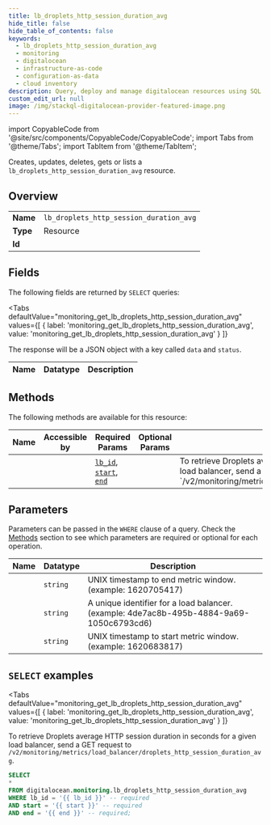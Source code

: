 ```yaml
--- 
title: lb_droplets_http_session_duration_avg
hide_title: false
hide_table_of_contents: false
keywords:
  - lb_droplets_http_session_duration_avg
  - monitoring
  - digitalocean
  - infrastructure-as-code
  - configuration-as-data
  - cloud inventory
description: Query, deploy and manage digitalocean resources using SQL
custom_edit_url: null
image: /img/stackql-digitalocean-provider-featured-image.png
---
```


import CopyableCode from '@site/src/components/CopyableCode/CopyableCode';
import Tabs from '@theme/Tabs';
import TabItem from '@theme/TabItem';

Creates, updates, deletes, gets or lists a <code>lb_droplets_http_session_duration_avg</code> resource.

## Overview
<table><tbody>
<tr><td><b>Name</b></td><td><code>lb_droplets_http_session_duration_avg</code></td></tr>
<tr><td><b>Type</b></td><td>Resource</td></tr>
<tr><td><b>Id</b></td><td><CopyableCode code="digitalocean.monitoring.lb_droplets_http_session_duration_avg" /></td></tr>
</tbody></table>

## Fields

The following fields are returned by `SELECT` queries:

<Tabs
    defaultValue="monitoring_get_lb_droplets_http_session_duration_avg"
    values={[
        { label: 'monitoring_get_lb_droplets_http_session_duration_avg', value: 'monitoring_get_lb_droplets_http_session_duration_avg' }
    ]}
>
<TabItem value="monitoring_get_lb_droplets_http_session_duration_avg">

The response will be a JSON object with a key called `data` and `status`.

<table>
<thead>
    <tr>
    <th>Name</th>
    <th>Datatype</th>
    <th>Description</th>
    </tr>
</thead>
<tbody>
</tbody>
</table>
</TabItem>
</Tabs>

## Methods

The following methods are available for this resource:

<table>
<thead>
    <tr>
    <th>Name</th>
    <th>Accessible by</th>
    <th>Required Params</th>
    <th>Optional Params</th>
    <th>Description</th>
    </tr>
</thead>
<tbody>
<tr>
    <td><a href="#monitoring_get_lb_droplets_http_session_duration_avg"><CopyableCode code="monitoring_get_lb_droplets_http_session_duration_avg" /></a></td>
    <td><CopyableCode code="select" /></td>
    <td><a href="#parameter-lb_id"><code>lb_id</code></a>, <a href="#parameter-start"><code>start</code></a>, <a href="#parameter-end"><code>end</code></a></td>
    <td></td>
    <td>To retrieve Droplets average HTTP session duration in seconds for a given load balancer, send a GET request to `/v2/monitoring/metrics/load_balancer/droplets_http_session_duration_avg`.</td>
</tr>
</tbody>
</table>

## Parameters

Parameters can be passed in the `WHERE` clause of a query. Check the [Methods](#methods) section to see which parameters are required or optional for each operation.

<table>
<thead>
    <tr>
    <th>Name</th>
    <th>Datatype</th>
    <th>Description</th>
    </tr>
</thead>
<tbody>
<tr id="parameter-end">
    <td><CopyableCode code="end" /></td>
    <td><code>string</code></td>
    <td>UNIX timestamp to end metric window. (example: 1620705417)</td>
</tr>
<tr id="parameter-lb_id">
    <td><CopyableCode code="lb_id" /></td>
    <td><code>string</code></td>
    <td>A unique identifier for a load balancer. (example: 4de7ac8b-495b-4884-9a69-1050c6793cd6)</td>
</tr>
<tr id="parameter-start">
    <td><CopyableCode code="start" /></td>
    <td><code>string</code></td>
    <td>UNIX timestamp to start metric window. (example: 1620683817)</td>
</tr>
</tbody>
</table>

## `SELECT` examples

<Tabs
    defaultValue="monitoring_get_lb_droplets_http_session_duration_avg"
    values={[
        { label: 'monitoring_get_lb_droplets_http_session_duration_avg', value: 'monitoring_get_lb_droplets_http_session_duration_avg' }
    ]}
>
<TabItem value="monitoring_get_lb_droplets_http_session_duration_avg">

To retrieve Droplets average HTTP session duration in seconds for a given load balancer, send a GET request to `/v2/monitoring/metrics/load_balancer/droplets_http_session_duration_avg`.

```sql
SELECT
*
FROM digitalocean.monitoring.lb_droplets_http_session_duration_avg
WHERE lb_id = '{{ lb_id }}' -- required
AND start = '{{ start }}' -- required
AND end = '{{ end }}' -- required;
```
</TabItem>
</Tabs>
